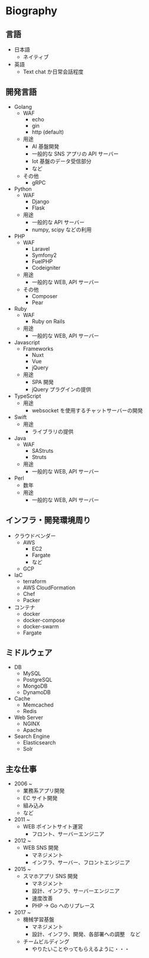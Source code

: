 # Biography

## 言語

- 日本語
  - ネイティブ
- 英語
  - Text chat か日常会話程度

## 開発言語

- Golang
  - WAF
    - echo
    - gin
    - http (default)
  - 用途
    - AI 基盤開発
    - 一般的な SNS アプリの API サーバー
    - Iot 基盤のデータ受信部分
    - など
  - その他
    - gRPC
- Python
  - WAF
    - Django
    - Flask
  - 用途
    - 一般的な API サーバー
    - numpy, scipy などの利用
- PHP
  - WAF
    - Laravel
    - Symfony2
    - FuelPHP
    - Codeigniter
  - 用途
    - 一般的な WEB, API サーバー
  - その他
    - Composer
    - Pear
- Ruby
  - WAF
    - Ruby on Rails
  - 用途
    - 一般的な WEB, API サーバー
- Javascript
  - Frameworks
    - Nuxt
    - Vue
    - jQuery
  - 用途
    - SPA 開発
    - jQuery プラグインの提供
- TypeScript
  - 用途
    - websocket を使用するチャットサーバーの開発
- Swift
  - 用途
    - ライブラリの提供
- Java
  - WAF
    - SAStruts
    - Struts
  - 用途
    - 一般的な WEB, API サーバー
- Perl
  - 数年
  - 用途
    - 一般的な WEB, API サーバー

## インフラ・開発環境周り

- クラウドベンダー
  - AWS
    - EC2
    - Fargate
    - など
  - GCP
- IaC
  - terraform
  - AWS CloudFormation
  - Chef
  - Packer
- コンテナ
  - docker
  - docker-compose
  - docker-swarm
  - Fargate

## ミドルウェア

- DB
  - MySQL
  - PostgreSQL
  - MongoDB
  - DynamoDB
- Cache
  - Memcached
  - Redis
- Web Server
  - NGINX
  - Apache
- Search Engine
  - Elasticsearch
  - Solr

## 主な仕事

- 2006 ~
  - 業務系アプリ開発
  - EC サイト開発
  - 組み込み
  - など
- 2011 ~
  - WEB ポイントサイト運営
    - フロント、サーバーエンジニア
- 2012 ~
  - WEB SNS 開発
    - マネジメント
    - インフラ、サーバー、フロントエンジニア
- 2015 ~
  - スマホアプリ SNS 開発
    - マネジメント
    - 設計、インフラ、サーバーエンジニア
    - 速度改善
    - PHP -> Go へのリプレース
- 2017 ~
  - 機械学習基盤
    - マネジメント
    - 設計、インフラ、開発、各部署への調整　など
  - チームビルディング
    - やりたいことやってもらえるように・・・
